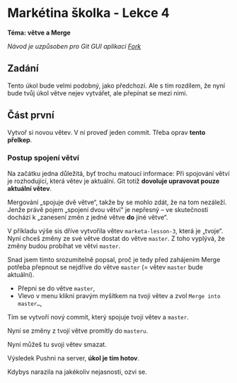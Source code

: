 # Markétina školka - Lekce 4
**Téma: větve a Merge**

_Návod je uzpůsoben pro Git GUI aplikaci [Fork](https://git-fork.com/)_

## Zadání
Tento úkol bude velmi podobný, jako předchozí. Ale s tím rozdílem, že nyní bude
tvůj úkol větve nejev vytvářet, ale přepínat se mezi nimi.

## Část první
Vytvoř si novou větev. V ní proveď jeden commit. Třeba oprav **tento přelkep**.


### Postup spojení větví
Na začátku jedna důležitá, byť trochu matoucí informace: Při spojování větví je
rozhodující, která větev je aktuální. Git totiž **dovoluje upravovat pouze aktuální
větev**.

Mergování „spojuje dvě větve“, takže by se mohlo zdát, že na tom nezáleží. Jenže
právě pojem „spojení dvou větví“ je nepřesný – ve skutečnosti dochází k „zanesení
změn z jedné větve **do** jiné větve“. 

V příkladu výše sis dříve vytvořila větev `marketa-lesson-3`, která je „tvoje“.
Nyní chceš změny ze své větve dostat do větve `master`. Z toho vyplývá, že změny
budou probíhat ve větvi `master`. 

Snad jsem tímto srozumitelně popsal, proč je tedy před zahájením Merge potřeba
přepnout se nejdříve do větve `master` (= větev `master` bude aktuální).

- Přepni se do větve `master`,
- Vlevo v menu klikni pravým myšítkem na tvoji větev a zvol `Merge into master…`,

Tím se vytvoří nový commit, který spojuje tvoji větev a `master`.

Nyní se změny z tvojí větve promítly do `masteru`.

Nyní můžeš tu svoji větev smazat. 

Výsledek Pushni na server, **úkol je tím hotov**.  

Kdybys narazila na jakékoliv nejasnosti, ozvi se.